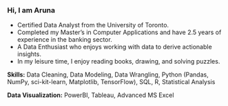 ### Hi, I am Aruna

- Certified Data Analyst from the University of Toronto.
- Completed my Master’s in Computer Applications and have 2.5 years of experience in the banking sector.
- A Data Enthusiast who enjoys working with data to derive actionable insights.
- In my leisure time, I enjoy reading books, drawing, and solving puzzles.



**Skills:** Data Cleaning, Data Modeling, Data Wrangling, Python (Pandas, NumPy, sci-kit-learn, Matplotlib, TensorFlow), SQL, R, Statistical Analysis

**Data Visualization:** PowerBI, Tableau, Advanced MS Excel


